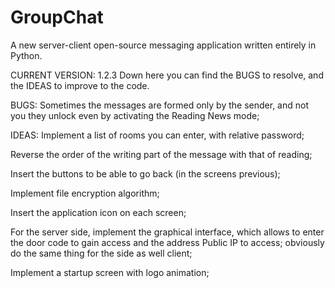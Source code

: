 # GroupChat
A new server-client open-source messaging application written entirely in Python.

CURRENT VERSION: 1.2.3
Down here you can find the BUGS to resolve, and the IDEAS to improve to the code.


BUGS:
Sometimes the messages are formed only by the sender, and not you they unlock even by activating the Reading News mode;

IDEAS:
Implement a list of rooms you can enter, with relative password;

Reverse the order of the writing part of the message with that of reading;

Insert the buttons to be able to go back (in the screens previous);

Implement file encryption algorithm;

Insert the application icon on each screen;

For the server side, implement the graphical interface, which allows to enter the door code to gain access and the address Public IP to access; obviously do the same thing for the side as well client;

Implement a startup screen with logo animation;